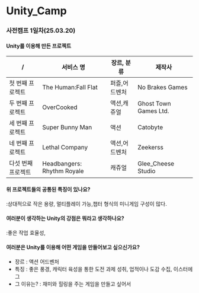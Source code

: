 # Unity_Camp

### 사전캠프 1일차(25.03.20)
#### Unity를 이용해 만든 프로젝트<br>
/ | 서비스 명 | 장르, 분류 | 제작사
-|-|-|-
첫 번째 프로젝트 |The Human:Fall Flat| 퍼즐,어드벤처 |No Brakes Games|
두 번째 프로젝트 |OverCooked|액션,캐쥬얼|Ghost Town Games Ltd.|
세 번째 프로젝트 |Super Bunny Man |액션|Catobyte|
네 번째 프로젝트 |Lethal Company |액션,어드벤처|Zeekerss|
다섯 번째 프로젝트 |Headbangers: Rhythm Royale|캐쥬얼|Glee_Cheese Studio|
#### 위 프로젝트들의 공통된 특징이 있나요?<br>
:상대적으로 작은 용량, 멀티플레이 가능,챕터 형식의 미니게임 구성이 많다. <br>
#### 여러분이 생각하는 Unity의 강점은 뭐라고 생각하나요?<br>
:좋은 작업 효율성, <br>
#### 여러분은 Unity를 이용해 어떤 게임을 만들어보고 싶으신가요?<br>
* 장르 : 액션 어드벤처<br>
* 특징 : 좋은 풍경, 캐릭터 육성을 통한 도전 과제 성취, 업적이나 도감 수집, 이스터에그 <br>
* 그 이유는? : 재미와 힐링을 주는 게임을 만들고 싶어서 <br>

